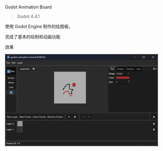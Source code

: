 Godot Animation Board

> Godot 4.4.1



使用 Godot Engine 制作的绘图板，

完成了基本的绘制和动画功能



效果

![](IMAGE_01.png)
